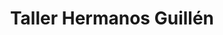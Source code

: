---
title: "Taller Hermanos Guillén"
url: /perales-del-alfambra/taller-hermanos-guillen/
shop: reparación de automóviles
---